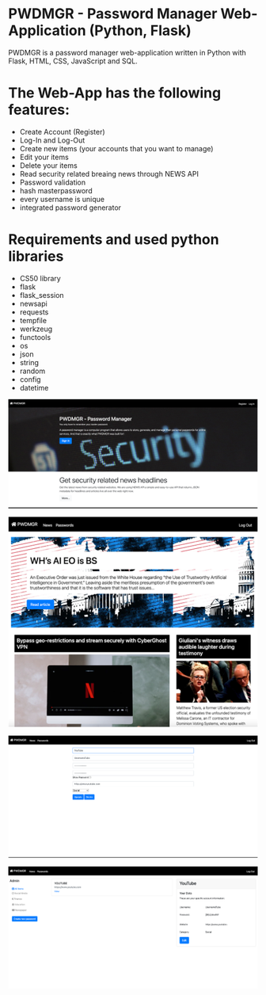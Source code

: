 # PWDMGR - Password Manager Web-Application (Python, Flask)
PWDMGR is a password manager web-application written in Python with Flask, HTML, CSS, JavaScript and SQL.

# The Web-App has the following features:
* Create Account (Register)
* Log-In and Log-Out
* Create new items (your accounts that you want to manage)
* Edit your items
* Delete your items
* Read security related breaing news through NEWS API
* Password validation
* hash masterpassword
* every username is unique
* integrated password generator

# Requirements and used python libraries
* CS50 library
* flask
* flask_session
* newsapi
* requests
* tempfile
* werkzeug
* functools
* os
* json
* string
* random
* config
* datetime

![alt text](images/0.png)

![alt text](images/1.png)

![alt text](images/2.png)

![alt text](images/3.png)
